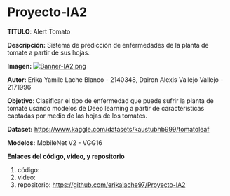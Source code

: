 # Proyecto-IA2

**TITULO**: Alert Tomato

**Descripción:** Sistema de predicción de enfermedades de la planta de tomate a partir de sus hojas.

**Imagen:** 
[![Banner-IA2.png](https://i.postimg.cc/6Q6NfqRp/Banner-IA2.png)](https://postimg.cc/VJhTYYDx)


**Autor:** Erika Yamile Lache Blanco - 2140348, Dairon Alexis Vallejo Vallejo - 2171996

**Objetivo**: Clasificar el tipo de enfermedad que puede sufrir la planta de tomate usando modelos de Deep learning a partir de características captadas por medio de las hojas de los tomates.

**Dataset:** https://www.kaggle.com/datasets/kaustubhb999/tomatoleaf

**Modelos:** MobileNet V2 - VGG16

**Enlaces del código, video, y repositorio**
1. código: 
2. video: 
3. repositorio: https://github.com/erikalache97/Proyecto-IA2
